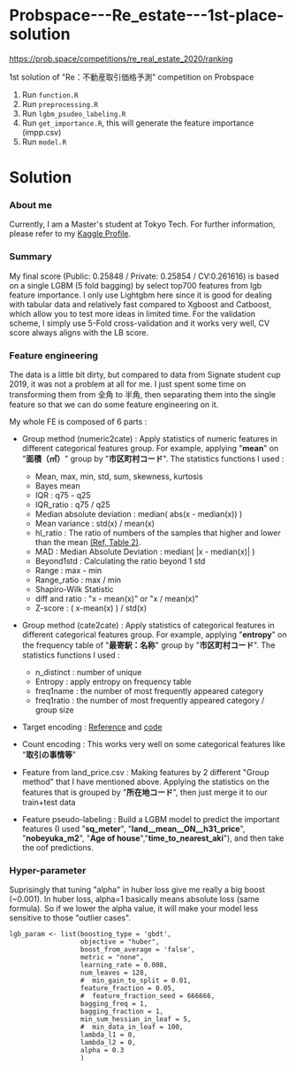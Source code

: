# Probspace---Re_estate---1st-place-solution

https://prob.space/competitions/re_real_estate_2020/ranking

1st solution of "Re：不動産取引価格予測" competition on Probspace


1. Run `function.R`
2. Run `preprocessing.R`
3. Run `lgbm_psudeo_labeling.R`
4. Run `get_importance.R`, this will generate the feature importance (impp.csv)
5. Run `model.R`

# Solution
### About me
Currently, I am a Master's student at Tokyo Tech. For further information, please refer to my [Kaggle Profile](https://www.kaggle.com/andrew60909).

### Summary
My final score (Public: 0.25848 / Private: 0.25854 / CV:0.261616) is based on a single LGBM (5 fold bagging) by select top700 features from lgb feature importance. I only use Lightgbm here since it is good for dealing with tabular data and relatively fast compared to Xgboost and Catboost, which allow you to test more ideas in limited time. For the validation scheme, I simply use 5-Fold cross-validation and it works very well, CV score always aligns with the LB score.  

### Feature engineering
The data is a little bit dirty, but compared to data from Signate student cup 2019, it was not a problem at all for me. I just spent some time on transforming them from 全角 to 半角, then separating them into the single feature so that we can do some feature engineering on it.

My whole FE is composed of 6 parts : 

- Group method (numeric2cate) : Apply statistics of numeric features in different categorical features group. For example, applying "**mean**" on "**面積（㎡）**" group by "**市区町村コード**".
    The statistics functions I used :
    + Mean, max, min, std, sum, skewness, kurtosis
    + Bayes mean
    + IQR : q75 - q25 
    + IQR_ratio : q75 / q25
    + Median absolute deviation : median( abs(x - median(x)) )
    + Mean variance : std(x) / mean(x)
    + hl_ratio : The ratio of numbers of the samples that higher and lower than the mean [(Ref, Table 2)](https://arxiv.org/pdf/1801.07323.pdf).
    + MAD : Median Absolute Deviation : median( |x - median(x)| )
    + Beyond1std : Calculating the ratio beyond 1 std
    + Range : max - min
    + Range_ratio : max / min
    + Shapiro-Wilk Statistic 
    + diff and ratio : "x - mean(x)" or "x / mean(x)"
    + Z-score : ( x-mean(x) ) / std(x)

- Group method (cate2cate) : Apply statistics of categorical features in different categorical features group. For example, applying "**entropy**" on the frequency table of "**最寄駅：名称**" group by "**市区町村コード**".
  The statistics functions I used :
     + n_distinct : number of unique
     + Entropy : apply entropy on frequency table
     + freq1name : the number of most frequently appeared category
     + freq1ratio : the number of most frequently appeared category / group size

- Target encoding : [Reference](http://helios.mm.di.uoa.gr/~rouvas/ssi/sigkdd/sigkdd.vol3.1/barreca.pdf) and [code](https://www.kaggle.com/brandenkmurray/it-is-lit)

- Count encoding : This works very well on some categorical features like "**取引の事情等**"

- Feature from land_price.csv : Making features by 2 different "Group method" that I have mentioned above. Applying the statistics on the features that is grouped by "**所在地コード**", then just merge it to our train+test data

- Feature pseudo-labeling : Build a LGBM model to predict the important features (I used "**sq_meter**", "**land__mean__ON__h31_price**", "**nobeyuka_m2**", "**Age of house**","**time_to_nearest_aki**"), and then take the oof predictions. 


### Hyper-parameter
Suprisingly that tuning "alpha" in huber loss give me really a big boost (~0.001). In huber loss, alpha=1 basically means absolute loss (same formula). So if we lower the alpha value, it will make your model less sensitive to those "outlier cases".

```
lgb_param <- list(boosting_type = 'gbdt',
                  objective = "huber",
                  boost_from_average = 'false',
                  metric = "none",
                  learning_rate = 0.008,
                  num_leaves = 128,
                  #  min_gain_to_split = 0.01,
                  feature_fraction = 0.05,
                  #  feature_fraction_seed = 666666,
                  bagging_freq = 1,
                  bagging_fraction = 1,
                  min_sum_hessian_in_leaf = 5,
                  #  min_data_in_leaf = 100,
                  lambda_l1 = 0,
                  lambda_l2 = 0,
                  alpha = 0.3
                  )
```


&nbsp;
